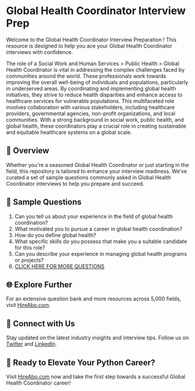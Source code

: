 # Global Health Coordinator Interview Prep

Welcome to the Global Health Coordinator Interview Preparation ! This resource is designed to help you ace your Global Health Coordinator interviews with confidence.

The role of a Social Work and Human Services > Public Health > Global Health Coordinator is vital in addressing the complex challenges faced by communities around the world. These professionals work towards improving the overall well-being of individuals and populations, particularly in underserved areas. By coordinating and implementing global health initiatives, they strive to reduce health disparities and enhance access to healthcare services for vulnerable populations. This multifaceted role involves collaboration with various stakeholders, including healthcare providers, governmental agencies, non-profit organizations, and local communities. With a strong background in social work, public health, and global health, these coordinators play a crucial role in creating sustainable and equitable healthcare systems on a global scale.

## 🚀 Overview

Whether you're a seasoned Global Health Coordinator or just starting in the field, this repository is tailored to enhance your interview readiness. We've curated a set of sample questions commonly asked in Global Health Coordinator interviews to help you prepare and succeed.

## 📝 Sample Questions

1. Can you tell us about your experience in the field of global health coordination?
2. What motivated you to pursue a career in global health coordination?
3. How do you define global health?
4. What specific skills do you possess that make you a suitable candidate for this role?
5. Can you describe your experience in managing global health programs or projects?
6. [CLICK HERE FOR MORE QUESTIONS](https://hireabo.com/job/13_2_6/Global%20Health%20Coordinator)

## 🌐 Explore Further

For an extensive question bank and more resources across 5,000 fields, visit [HireAbo.com](https://www.hireabo.com).

## 📱 Connect with Us

Stay updated on the latest industry insights and interview tips. Follow us on [Twitter](https://twitter.com/hireabo) and [LinkedIn](https://www.linkedin.com/in/hire-abo-3609972a8/).

## 🚀 Ready to Elevate Your Python Career?

Visit [HireAbo.com](https://www.hireabo.com) now and take the first step towards a successful Global Health Coordinator career!